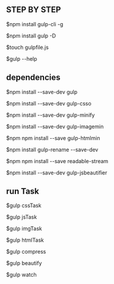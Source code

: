  ## STEP BY STEP

$npm install gulp-cli -g

$npm install gulp -D

$touch gulpfile.js

$gulp --help



## dependencies

$npm install --save-dev gulp

$npm install --save-dev gulp-csso

$npm install --save-dev gulp-minify

$npm install --save-dev gulp-imagemin

$npm npm install --save gulp-htmlmin

$npm install gulp-rename --save-dev

$npm npm install --save readable-stream


$npm install --save-dev gulp-jsbeautifier

## run Task

$gulp cssTask

$gulp jsTask

$gulp imgTask

$gulp htmlTask

$gulp compress

$gulp beautify

$gulp watch
